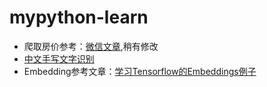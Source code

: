 # mypython-learn

- 爬取房价参考：[微信文章](https://mp.weixin.qq.com/s?__biz=MzI2OTYzMDA1OQ==&mid=2247483658&idx=1&sn=20655182b07a5a016f551135bdf686cb&chksm=eadc2e0eddaba7185e9644969580c559a426617b44ebe5044605b7cc2b2b6778ce75cbbf8c47&mpshare=1&scene=1&srcid=1112eKVDXPjYMCL5EDj3dbzI#rd),稍有修改
- [中文手写文字识别](http://blog.topspeedsnail.com/archives/10897)
- Embedding参考文章：[学习Tensorflow的Embeddings例子](https://liusida.github.io/2016/11/14/study-embeddings/)
